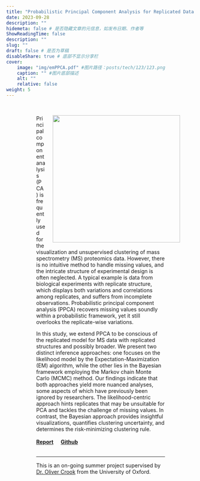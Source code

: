 ```yaml
---
title: "Probabilistic Principal Component Analysis for Replicated Data in Proteomics"
date: 2023-09-28
description: ""
hidemeta: false # 是否隐藏文章的元信息，如发布日期、作者等
ShowReadingTime: false
description: ""
slug: ""
draft: false # 是否为草稿
disableShare: true # 底部不显示分享栏
cover:
    image: "img/emPPCA.pdf" #图片路径：posts/tech/123/123.png
    caption: "" #图片底部描述
    alt: ""
    relative: false
weight: 5
---
```

<br/>
<figure>
    <img align="right" src="emPPCA.pdf" style="width: 340px; margin: 0px 0px 5px 20px;" class="img_floats" />
<figure>

Principal component analysis (PCA) is frequently used for the visualization and unsupervised clustering of mass spectrometry (MS) proteomics data. However, there is no intuitive method to handle missing values, and the intricate structure of experimental design is often neglected. A typical example is data from biological experiments with replicate structure, which displays both variations and correlations among replicates, and suffers from incomplete observations. Probabilistic principal component analysis (PPCA) recovers missing values soundly within a probabilistic framework, yet it still overlooks the replicate-wise variations. 

In this study, we extend PPCA to be conscious of the replicated model for MS data with replicated structures and possibly broader. We present  two distinct inference approaches: one focuses on the likelihood model by the Expectation-Maximization (EM) algorithm, while the other lies in the Bayesian framework employing the Markov chain Monte Carlo (MCMC) method. Our findings indicate that both approaches yield more nuanced analyses, some aspects of which have previously been ignored by researchers. The likelihood-centric approach hints replicates that may be unsuitable for PCA and tackles the challenge of missing values. In contrast, the Bayesian approach provides insightful visualizations, quantifies clustering uncertainty, and determines the risk-minimizing clustering rule.
<br/> <br/>
[**Report**](https://drive.google.com/file/d/1EsX1yQZZN1iXGRjbkQOIjj3y7H-gD_zo/view?usp=share_link) &nbsp; &nbsp;
[**Github**](https://github.com/wenjie-fan/replicatePPCA) &nbsp; &nbsp; 
<br/> <br/>
<!-- **Vignettes:** &nbsp; [EM algorithm](replicateppca/emPPCA_examples.html) &nbsp; [MCMC]() -->

---

This is an on-going summer project supervised by [Dr. Oliver Crook](https://olivercrook.co.uk) from the University of Oxford.
